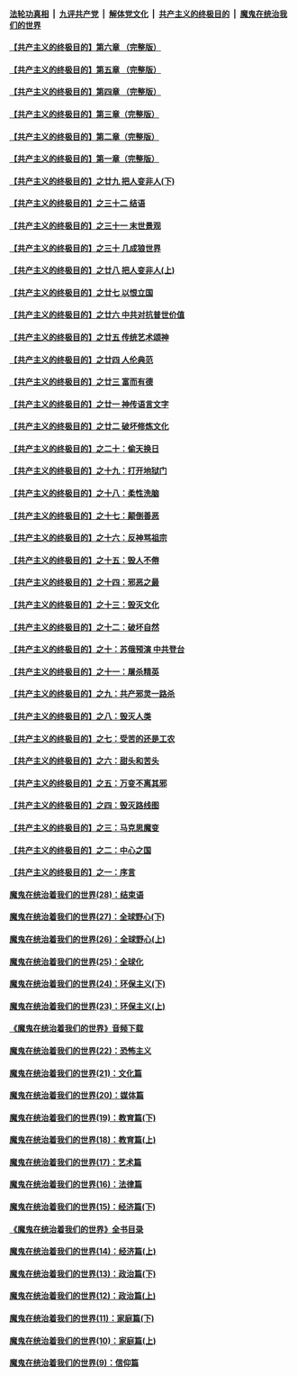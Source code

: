 ####  [法轮功真相](../../../../basic/blob/master/README.md?t=06211602) &nbsp;|&nbsp; [九评共产党](../../../../9ping.md/blob/master/README.md?t=06211602) &nbsp;|&nbsp; [解体党文化](../../../../jtdwh.md/blob/master/README.md?t=06211602)  &nbsp;|&nbsp; [共产主义的终极目的](../../../../gczydzjmd.md/blob/master/README.md?t=06211602) &nbsp;|&nbsp; [魔鬼在统治我们的世界](../../../../mgztzwmdsj.md/blob/master/README.md?t=06211602) 

#### [【共产主义的终极目的】第六章 （完整版）](../pages/nsc422/n11428913.md?t=06211602) 

#### [【共产主义的终极目的】第五章 （完整版）](../pages/nsc422/n11428912.md?t=06211602) 

#### [【共产主义的终极目的】第四章 （完整版）](../pages/nsc422/n11428907.md?t=06211602) 

#### [【共产主义的终极目的】第三章（完整版）](../pages/nsc422/n11428848.md?t=06211602) 

#### [【共产主义的终极目的】第二章（完整版）](../pages/nsc422/n11428831.md?t=06211602) 

#### [【共产主义的终极目的】第一章（完整版）](../pages/nsc422/n11417651.md?t=06211602) 

#### [【共产主义的终极目的】之廿九 把人变非人(下)](../pages/nsc422/n11344140.md?t=06211602) 

#### [【共产主义的终极目的】之三十二 结语](../pages/nsc422/n11360535.md?t=06211602) 

#### [【共产主义的终极目的】之三十一 末世景观](../pages/nsc422/n11351129.md?t=06211602) 

#### [【共产主义的终极目的】之三十 几成狼世界](../pages/nsc422/n11348280.md?t=06211602) 

#### [【共产主义的终极目的】之廿八 把人变非人(上)](../pages/nsc422/n11340492.md?t=06211602) 

#### [【共产主义的终极目的】之廿七 以恨立国](../pages/nsc422/n11336944.md?t=06211602) 

#### [【共产主义的终极目的】之廿六 中共对抗普世价值](../pages/nsc422/n11324785.md?t=06211602) 

#### [【共产主义的终极目的】之廿五 传统艺术颂神](../pages/nsc422/n11296396.md?t=06211602) 

#### [【共产主义的终极目的】之廿四 人伦典范](../pages/nsc422/n11296397.md?t=06211602) 

#### [【共产主义的终极目的】之廿三 富而有德](../pages/nsc422/n11283598.md?t=06211602) 

#### [【共产主义的终极目的】之廿一 神传语言文字](../pages/nsc422/n11263265.md?t=06211602) 

#### [【共产主义的终极目的】之廿二 破坏修炼文化](../pages/nsc422/n11245728.md?t=06211602) 

#### [【共产主义的终极目的】之二十：偷天换日](../pages/nsc422/n11238846.md?t=06211602) 

#### [【共产主义的终极目的】之十九：打开地狱门](../pages/nsc422/n11206376.md?t=06211602) 

#### [【共产主义的终极目的】之十八：柔性洗脑](../pages/nsc422/n11199994.md?t=06211602) 

#### [【共产主义的终极目的】之十七：颠倒善恶](../pages/nsc422/n11179782.md?t=06211602) 

#### [【共产主义的终极目的】之十六：反神骂祖宗](../pages/nsc422/n11166798.md?t=06211602) 

#### [【共产主义的终极目的】之十五：毁人不倦](../pages/nsc422/n11166792.md?t=06211602) 

#### [【共产主义的终极目的】之十四：邪恶之最](../pages/nsc422/n11150249.md?t=06211602) 

#### [【共产主义的终极目的】之十三：毁灭文化](../pages/nsc422/n11135227.md?t=06211602) 

#### [【共产主义的终极目的】之十二：破坏自然](../pages/nsc422/n11135214.md?t=06211602) 

#### [【共产主义的终极目的】之十：苏俄预演 中共登台](../pages/nsc422/n11118424.md?t=06211602) 

#### [【共产主义的终极目的】之十一：屠杀精英](../pages/nsc422/n11118442.md?t=06211602) 

#### [【共产主义的终极目的】之九：共产邪灵一路杀](../pages/nsc422/n11114139.md?t=06211602) 

#### [【共产主义的终极目的】之八：毁灭人类](../pages/nsc422/n11108503.md?t=06211602) 

#### [【共产主义的终极目的】之七：受苦的还是工农](../pages/nsc422/n11101809.md?t=06211602) 

#### [【共产主义的终极目的】之六：甜头和苦头](../pages/nsc422/n11096971.md?t=06211602) 

#### [【共产主义的终极目的】之五：万变不离其邪](../pages/nsc422/n11091285.md?t=06211602) 

#### [【共产主义的终极目的】之四：毁灭路线图](../pages/nsc422/n11086284.md?t=06211602) 

#### [【共产主义的终极目的】之三：马克思魔变](../pages/nsc422/n11061941.md?t=06211602) 

#### [【共产主义的终极目的】之二：中心之国](../pages/nsc422/n11047728.md?t=06211602) 

#### [【共产主义的终极目的】之一：序言](../pages/nsc422/n11086077.md?t=06211602) 

#### [魔鬼在统治着我们的世界(28)：结束语](../pages/nsc422/n10936246.md?t=06211602) 

#### [魔鬼在统治着我们的世界(27)：全球野心(下)](../pages/nsc422/n10928319.md?t=06211602) 

#### [魔鬼在统治着我们的世界(26)：全球野心(上)](../pages/nsc422/n10900318.md?t=06211602) 

#### [魔鬼在统治着我们的世界(25)：全球化](../pages/nsc422/n10788205.md?t=06211602) 

#### [魔鬼在统治着我们的世界(24)：环保主义(下)](../pages/nsc422/n10695307.md?t=06211602) 

#### [魔鬼在统治着我们的世界(23)：环保主义(上)](../pages/nsc422/n10688613.md?t=06211602) 

#### [《魔鬼在统治着我们的世界》音频下载](../pages/nsc422/n10635553.md?t=06211602) 

#### [魔鬼在统治着我们的世界(22)：恐怖主义](../pages/nsc422/n10614727.md?t=06211602) 

#### [魔鬼在统治着我们的世界(21)：文化篇](../pages/nsc422/n10597706.md?t=06211602) 

#### [魔鬼在统治着我们的世界(20)：媒体篇](../pages/nsc422/n10586579.md?t=06211602) 

#### [魔鬼在统治着我们的世界(19)：教育篇(下)](../pages/nsc422/n10564808.md?t=06211602) 

#### [魔鬼在统治着我们的世界(18)：教育篇(上)](../pages/nsc422/n10526970.md?t=06211602) 

#### [魔鬼在统治着我们的世界(17)：艺术篇](../pages/nsc422/n10499093.md?t=06211602) 

#### [魔鬼在统治着我们的世界(16)：法律篇](../pages/nsc422/n10485969.md?t=06211602) 

#### [魔鬼在统治着我们的世界(15)：经济篇(下)](../pages/nsc422/n10469975.md?t=06211602) 

#### [《魔鬼在统治着我们的世界》全书目录](../pages/nsc422/n10464261.md?t=06211602) 

#### [魔鬼在统治着我们的世界(14)：经济篇(上)](../pages/nsc422/n10457370.md?t=06211602) 

#### [魔鬼在统治着我们的世界(13)：政治篇(下)](../pages/nsc422/n10448270.md?t=06211602) 

#### [魔鬼在统治着我们的世界(12)：政治篇(上)](../pages/nsc422/n10444576.md?t=06211602) 

#### [魔鬼在统治着我们的世界(11)：家庭篇(下)](../pages/nsc422/n10440961.md?t=06211602) 

#### [魔鬼在统治着我们的世界(10)：家庭篇(上)](../pages/nsc422/n10435448.md?t=06211602) 

#### [魔鬼在统治着我们的世界(9)：信仰篇](../pages/nsc422/n10432159.md?t=06211602) 

